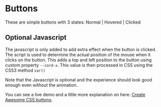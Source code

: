 # Buttons

These are simple buttons with 3 states: Normal | Hovered | Clicked


## Optional Javascript

The javascript is only added to add extra effect when the button is clicked. The script is used to determine the actual position of the mouse when it clicks on the button. This adds a top and left position to the button using custom property `--cord-x`. This value is then processed in CSS using the CSS3 method `var()`

Note that the Javascript is optional and the experience should look good enough even without the animation.

You can see a live demo and a little more explanation on here: [Create Awesome CSS buttons](https://idiallo.com/blog/create-awesome-css-buttons).